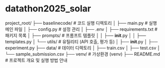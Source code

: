 # datathon2025_solar
project_root/
├── baselinecode/              # 코드 실행 디렉토리
│   ├── main.py                # 실행 메인 파일
│   ├── config.py              # 설정 관리
│   ├── .env
│   ├── requirements.txt       # 패키지 목록
│   ├── prompts/               # 프롬프트 템플릿
│   │   ├── __init__.py
│   │   ├── templates.py
│   └── utils/                 # 유틸리티 (API 호출, 평가 등)
│       ├── __init__.py
│       ├── experiment.py
├── data/                      # 데이터 디렉토리
│   ├── train.csv
│   ├── test.csv
│   └── sample_submission.csv
├── venv/                      # 가상환경 (venv)
├── README.md                  # 프로젝트 개요 및 실행 방법 안내